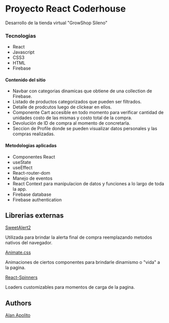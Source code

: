 
# Proyecto React Coderhouse

Desarrollo de la tienda virtual "GrowShop Sileno"

### Tecnologias

- React
- Javascript
- CSS3
- HTML
- Firebase


#### Contenido del sitio

- Navbar con categorias dinamicas que obtiene de una collection de Firebase.
- Listado de productos categorizados que pueden ser filtrados.
- Detalle de prodcutos luego de clickear en ellos.
- Componente Cart accesible en todo momento para verificar cantidad de unidades costo de las mismas y costo total de la compra.
- Devolución de ID de compra al momento de concretarla.
- Seccion de Profile donde se pueden visualizar datos personales y las compras realizadas.

#### Metodologias aplicadas

- Componentes React
- useState 
- useEffect
- React-router-dom
- Manejo de eventos
- React Context para manipulacion de datos y funciones a lo largo de toda la app.
- Firebase database
- Firebase authentication 



## Librerias externas

[SweetAlert2](https://sweetalert2.github.io/)

Utilizada para brindar la alerta final de compra reemplazando metodos nativos del navegador.

[Animate.css](https://animate.style/)

Animaciones de ciertos componentes para brindarle dinamismo o "vida" a la pagina.

[React-Spinners](https://www.npmjs.com/package/react-spinners)

Loaders customizables para momentos de carga de la pagina. 
## Authors

[Alan Apolito](https://github.com/AApolito92)